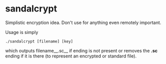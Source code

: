 # sandalcrypt
Simplistic encryption idea. Don't use for anything even remotely important.

Usage is simply
```
./sandalcrypt [filename] [key]
```
which outputs filename__.sc__ if ending is not present or removes the __.sc__ ending if it is there (to represent an encrypted or standard file).
